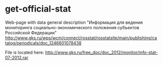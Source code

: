 get-official-stat
=================

Web-page with data general description "Информация для ведения мониторинга социально-экономического положения субъектов Российской Федерации" http://www.gks.ru/wps/wcm/connect/rosstat/rosstatsite/main/publishing/catalog/periodicals/doc_1246601078438

File is located here: http://www.gks.ru/free_doc/doc_2012/monitor/info-stat-07-2012.rar